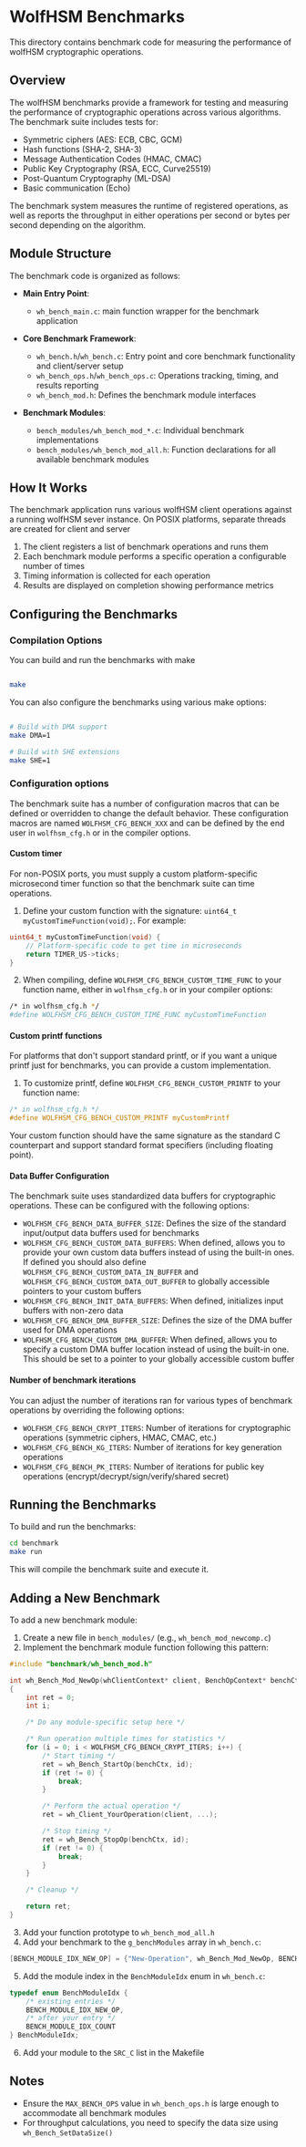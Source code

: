 # WolfHSM Benchmarks

This directory contains benchmark code for measuring the performance of wolfHSM cryptographic operations.

## Overview

The wolfHSM benchmarks provide a framework for testing and measuring the performance of cryptographic operations across various algorithms. The benchmark suite includes tests for:

- Symmetric ciphers (AES: ECB, CBC, GCM)
- Hash functions (SHA-2, SHA-3)
- Message Authentication Codes (HMAC, CMAC)
- Public Key Cryptography (RSA, ECC, Curve25519)
- Post-Quantum Cryptography (ML-DSA)
- Basic communication (Echo)

The benchmark system measures the runtime of registered operations, as well as reports the throughput in either operations per second or bytes per second depending on the algorithm.

## Module Structure

The benchmark code is organized as follows:

- **Main Entry Point**:
  - `wh_bench_main.c`: main function wrapper for the benchmark application

- **Core Benchmark Framework**:
  - `wh_bench.h`/`wh_bench.c`: Entry point and core benchmark functionality and client/server setup
  - `wh_bench_ops.h`/`wh_bench_ops.c`: Operations tracking, timing, and results reporting
  - `wh_bench_mod.h`: Defines the benchmark module interfaces

- **Benchmark Modules**:
  - `bench_modules/wh_bench_mod_*.c`: Individual benchmark implementations
  - `bench_modules/wh_bench_mod_all.h`: Function declarations for all available benchmark modules

## How It Works

The benchmark application runs various wolfHSM client operations against a running wolfHSM sever instance. On POSIX platforms, separate threads are created for client and server

1. The client registers a list of benchmark operations and runs them
2. Each benchmark module performs a specific operation a configurable number of times
3. Timing information is collected for each operation
4. Results are displayed on completion showing performance metrics

## Configuring the Benchmarks

### Compilation Options

You can build and run the benchmarks with make

```bash

make

```

You can also configure the benchmarks using various make options:

```bash

# Build with DMA support
make DMA=1

# Build with SHE extensions
make SHE=1
```

### Configuration options

The benchmark suite has a number of configuration macros that can be defined or overridden to change the default behavior. These configuration macros are named `WOLFHSM_CFG_BENCH_XXX` and can be defined by the end user in `wolfhsm_cfg.h` or in the compiler options.

#### Custom timer

For non-POSIX ports, you must supply a custom platform-specific microsecond timer function so that the benchmark suite can time operations.

1. Define your custom function with the signature: `uint64_t myCustomTimeFunction(void);`. For example:

```c
uint64_t myCustomTimeFunction(void) {
    // Platform-specific code to get time in microseconds
    return TIMER_US->ticks;
}
```

2. When compiling, define `WOLFHSM_CFG_BENCH_CUSTOM_TIME_FUNC` to your function name, either in `wolfhsm_cfg.h` or in your compiler options:

```bash
/* in wolfhsm_cfg.h */
#define WOLFHSM_CFG_BENCH_CUSTOM_TIME_FUNC myCustomTimeFunction
```

#### Custom printf functions

For platforms that don't support standard printf, or if you want a unique printf just for benchmarks, you can provide a custom implementation.

1. To customize printf, define `WOLFHSM_CFG_BENCH_CUSTOM_PRINTF` to your function name:

```c
/* in wolfhsm_cfg.h */
#define WOLFHSM_CFG_BENCH_CUSTOM_PRINTF myCustomPrintf
```

Your custom function should have the same signature as the standard C counterpart and support standard format specifiers (including floating point).

#### Data Buffer Configuration

The benchmark suite uses standardized data buffers for cryptographic operations. These can be configured with the following options:

- `WOLFHSM_CFG_BENCH_DATA_BUFFER_SIZE`: Defines the size of the standard input/output data buffers used for benchmarks
- `WOLFHSM_CFG_BENCH_CUSTOM_DATA_BUFFERS`: When defined, allows you to provide your own custom data buffers instead of using the built-in ones. If defined you should also define `WOLFHSM_CFG_BENCH_CUSTOM_DATA_IN_BUFFER` and `WOLFHSM_CFG_BENCH_CUSTOM_DATA_OUT_BUFFER` to globally accessible pointers to your custom buffers
- `WOLFHSM_CFG_BENCH_INIT_DATA_BUFFERS`: When defined, initializes input buffers with non-zero data
- `WOLFHSM_CFG_BENCH_DMA_BUFFER_SIZE`: Defines the size of the DMA buffer used for DMA operations
- `WOLFHSM_CFG_BENCH_CUSTOM_DMA_BUFFER`: When defined, allows you to specify a custom DMA buffer location instead of using the built-in one. This should be set to a pointer to your globally accessible custom buffer

#### Number of benchmark iterations

You can adjust the number of iterations ran for various types of benchmark operations by overriding the following options:

- `WOLFHSM_CFG_BENCH_CRYPT_ITERS`: Number of iterations for cryptographic operations (symmetric ciphers, HMAC, CMAC, etc.)
- `WOLFHSM_CFG_BENCH_KG_ITERS`: Number of iterations for key generation operations
- `WOLFHSM_CFG_BENCH_PK_ITERS`: Number of iterations for public key operations (encrypt/decrypt/sign/verify/shared secret)

## Running the Benchmarks

To build and run the benchmarks:

```bash
cd benchmark
make run
```

This will compile the benchmark suite and execute it.

## Adding a New Benchmark

To add a new benchmark module:

1. Create a new file in `bench_modules/` (e.g., `wh_bench_mod_newcomp.c`)
2. Implement the benchmark module function following this pattern:

```c
#include "benchmark/wh_bench_mod.h"

int wh_Bench_Mod_NewOp(whClientContext* client, BenchOpContext* benchCtx, int id, void* params)
{
    int ret = 0;
    int i;

    /* Do any module-specific setup here */

    /* Run operation multiple times for statistics */
    for (i = 0; i < WOLFHSM_CFG_BENCH_CRYPT_ITERS; i++) {
        /* Start timing */
        ret = wh_Bench_StartOp(benchCtx, id);
        if (ret != 0) {
            break;
        }

        /* Perform the actual operation */
        ret = wh_Client_YourOperation(client, ...);

        /* Stop timing */
        ret = wh_Bench_StopOp(benchCtx, id);
        if (ret != 0) {
            break;
        }
    }

    /* Cleanup */

    return ret;
}
```

3. Add your function prototype to `wh_bench_mod_all.h`
4. Add your benchmark to the `g_benchModules` array in `wh_bench.c`:

```c
[BENCH_MODULE_IDX_NEW_OP] = {"New-Operation", wh_Bench_Mod_NewOp, BENCH_THROUGHPUT_TYPE, 0, NULL},
```

5. Add the module index in the `BenchModuleIdx` enum in `wh_bench.c`:

```c
typedef enum BenchModuleIdx {
    /* existing entries */
    BENCH_MODULE_IDX_NEW_OP,
    /* after your entry */
    BENCH_MODULE_IDX_COUNT
} BenchModuleIdx;
```

6. Add your module to the `SRC_C` list in the Makefile

## Notes

- Ensure the `MAX_BENCH_OPS` value in `wh_bench_ops.h` is large enough to accommodate all benchmark modules
- For throughput calculations, you need to specify the data size using `wh_Bench_SetDataSize()`
